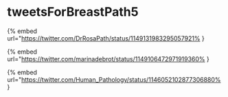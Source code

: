 # tweetsForBreastPath5

{% embed url="https://twitter.com/DrRosaPath/status/1149131983295057921% }

{% embed url="https://twitter.com/marinadebrot/status/1149106472971919360% }

{% embed url="https://twitter.com/Human_Pathology/status/1146052102877306880% }

